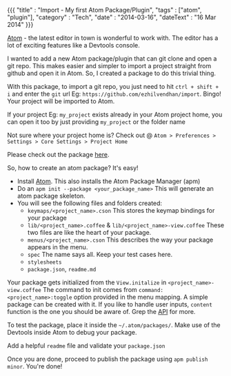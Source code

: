 {{{
    "title"    : "Import - My first Atom Package/Plugin",
    "tags"     : ["atom", "plugin"],
    "category" : "Tech",
    "date"     : "2014-03-16",
    "dateText" : "16 Mar 2014"
}}}

[Atom](https://atom.io) - the latest editor in town is wonderful to work with.
The editor has a lot of exciting features like a Devtools console.

I wanted to add a new Atom package/plugin that can git clone and open a git repo. This makes easier and simpler
to import a project straight from github and open it in Atom. So, I created a package to
do this trivial thing.

With this package, to import a git repo, you just need to hit `ctrl + shift + i` and enter the `git`
url Eg: `https://github.com/ezhilvendhan/import`. Bingo! Your project will be imported to Atom.

If your project Eg: `my_project` exists already in your Atom project home, you can open
it too by just providing `my_project` or the folder name

Not sure where your project home is? Check out @ `Atom > Preferences > Settings > Core Settings > Project Home`

Please check out the package [here](https://atom.io/packages/import).

So, how to create an atom package? It's easy!

 - Install [Atom](https://atom.io).
    This also installs the Atom Package Manager (apm)
 - Do an `apm init --package <your_package_name>`
    This will generate an atom package skeleton.
 - You will see the following files and folders created:
    - `keymaps/<project_name>.cson`
        This stores the keymap bindings for your package
    - `lib/<project_name>.coffee` & `lib/<project_name>-view.coffee`
        These two files are like the heart of your package.
    - `menus/<project_name>.cson`
        This describes the way your package appears in the menu.
    - `spec`
        The name says all. Keep your test cases here.
    - `stylesheets`
    - `package.json`, `readme.md`

Your package gets initialized from the `View.initalize` in `<project_name>-view.coffee`
The command to init comes from `command: <project_name>:toggle` option
provided in the menu mapping.
A simple package can be created with it. If you like to handle user inputs, `content` function
is the one you should be aware of. Grep the [API](https://atom.io/docs/api/v0.73.0/api/) for more.

To test the package, place it inside the `~/.atom/packages/`.
Make use of the Devtools inside Atom to debug your package.

Add a helpful `readme` file and validate your `package.json`

Once you are done, proceed to publish the package using `apm publish minor`. You're done!
